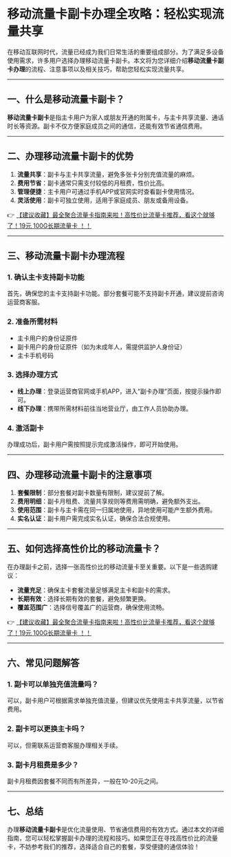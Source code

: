 # 移动流量卡副卡办理全攻略：轻松实现流量共享

在移动互联网时代，流量已经成为我们日常生活的重要组成部分。为了满足多设备使用需求，许多用户选择办理移动流量卡副卡。本文将为您详细介绍**移动流量卡副卡办理**的流程、注意事项以及相关技巧，帮助您轻松实现流量共享。

---

## 一、什么是移动流量卡副卡？

**移动流量卡副卡**是指主卡用户为家人或朋友开通的附属卡，与主卡共享流量、通话时长等资源。副卡不仅方便家庭成员之间的通信，还能有效节省通信费用。

---

## 二、办理移动流量卡副卡的优势

1. **流量共享**：副卡与主卡共享流量，避免多张卡分别充值流量的麻烦。
2. **费用节省**：副卡通常只需支付较低的月租费，性价比高。
3. **管理便捷**：主卡用户可通过手机APP或官网实时查看副卡使用情况。
4. **灵活使用**：副卡可独立使用，适用于家庭成员、朋友或备用设备。

👉 [【建议收藏】最全聚合流量卡指南来啦！高性价比流量卡推荐，看这个就够了！19元 100G长期流量卡 ！！](https://bit.ly/Liuliangka)

---

## 三、移动流量卡副卡办理流程

### 1. 确认主卡支持副卡功能
首先，确保您的主卡支持副卡功能。部分套餐可能不支持副卡开通，建议提前咨询运营商客服。

### 2. 准备所需材料
- 主卡用户的身份证原件
- 副卡用户的身份证原件（如为未成年人，需提供监护人身份证）
- 主卡手机号码

### 3. 选择办理方式
- **线上办理**：登录运营商官网或手机APP，进入“副卡办理”页面，按提示操作即可。
- **线下办理**：携带所需材料前往当地营业厅，由工作人员协助办理。

### 4. 激活副卡
办理成功后，副卡用户需按照提示完成激活操作，即可开始使用。

---

## 四、办理移动流量卡副卡的注意事项

1. **套餐限制**：部分套餐对副卡数量有限制，建议提前了解。
2. **费用明细**：副卡月租费、流量共享规则等费用需明确，避免额外支出。
3. **使用范围**：副卡与主卡需在同一归属地使用，异地使用可能产生额外费用。
4. **实名认证**：副卡用户需完成实名认证，确保合法合规使用。

---

## 五、如何选择高性价比的移动流量卡？

在办理副卡之前，选择一张高性价比的移动流量卡至关重要。以下是一些选购建议：
- **流量充足**：确保主卡套餐流量足够满足主卡和副卡的需求。
- **长期有效**：选择长期有效的套餐，避免频繁更换。
- **覆盖范围广**：选择信号覆盖广的运营商，确保使用流畅。

👉 [【建议收藏】最全聚合流量卡指南来啦！高性价比流量卡推荐，看这个就够了！19元 100G长期流量卡 ！！](https://bit.ly/Liuliangka)

---

## 六、常见问题解答

### 1. 副卡可以单独充值流量吗？
可以，副卡用户可根据需求单独充值流量，但建议优先使用主卡共享流量，以节省费用。

### 2. 副卡可以更换主卡吗？
可以，但需联系运营商客服办理相关手续。

### 3. 副卡月租费是多少？
副卡月租费因套餐不同而有所差异，一般在10-20元之间。

---

## 七、总结

办理**移动流量卡副卡**是优化流量使用、节省通信费用的有效方式。通过本文的详细指南，您可以轻松掌握副卡办理的流程和技巧。如果您正在寻找高性价比的流量卡，不妨参考我们的推荐，选择适合自己的套餐，享受便捷的通信体验！
